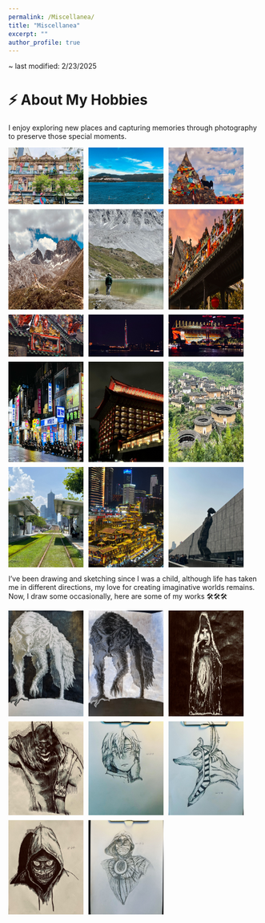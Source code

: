 ```yaml
---
permalink: /Miscellanea/
title: "Miscellanea"
excerpt: ""
author_profile: true
---
```


~ last modified: 2/23/2025

# ⚡️ About My Hobbies
I enjoy exploring new places and capturing memories through photography to preserve those special moments.
<div style="display: flex; flex-wrap: wrap; gap: 10px;">
  <img src="/images/p1.jpg" alt="wolf 1" style="width: 150px; height: auto;">
  <img src="/images/p2.jpg" alt="wolf 2" style="width: 150px; height: auto;">
  <img src="/images/p3.jpg" alt="T" style="width: 150px; height: auto;">
  <img src="/images/p4.jpg" alt="batman" style="width: 150px; height: auto;">
  <img src="/images/p5.jpg" alt="girl" style="width: 150px; height: auto;">
  <img src="/images/p6.jpg" alt="god" style="width: 150px; height: auto;">
  <img src="/images/p7.jpg" alt="scary" style="width: 150px; height: auto;">
  <img src="/images/p8.jpg" alt="moonnight" style="width: 150px; height: auto;">
  <img src="/images/p9.jpg" alt="moonnight" style="width: 150px; height: auto;">
  <img src="/images/p10.jpg" alt="moonnight" style="width: 150px; height: auto;">
  <img src="/images/p11.jpg" alt="moonnight" style="width: 150px; height: auto;">
  <img src="/images/p12.jpg" alt="moonnight" style="width: 150px; height: auto;">
  <img src="/images/p13.jpg" alt="moonnight" style="width: 150px; height: auto;">
  <img src="/images/p14.jpg" alt="moonnight" style="width: 150px; height: auto;">
  <img src="/images/p15.jpg" alt="moonnight" style="width: 150px; height: auto;">
</div>

I’ve been drawing and sketching since I was a child, although life has taken me in different directions, my love for creating imaginative worlds remains. Now, I draw some occasionally, here are some of my works 🛠️🛠️🛠️

<div style="display: flex; flex-wrap: wrap; gap: 10px;">
  <img src="/images/wolf1.jpg" alt="wolf 1" style="width: 150px; height: auto;">
  <img src="/images/wolf2.jpg" alt="wolf 2" style="width: 150px; height: auto;">
  <img src="/images/T.jpg" alt="T" style="width: 150px; height: auto;">
  <img src="/images/batman.jpg" alt="batman" style="width: 150px; height: auto;">
  <img src="/images/girl.jpg" alt="girl" style="width: 150px; height: auto;">
  <img src="/images/god.jpg" alt="god" style="width: 150px; height: auto;">
  <img src="/images/scary.jpg" alt="scary" style="width: 150px; height: auto;">
  <img src="/images/moonnight.jpg" alt="moonnight" style="width: 150px; height: auto;">
</div>
